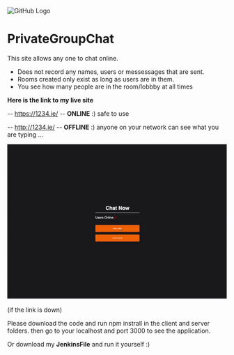 ![GitHub Logo](Group-Chat/client/public/favicon.ico)

# PrivateGroupChat
This site allows any one to chat online.
- Does not record any names, users or messessages that are sent. 
- Rooms created only exist as long as users are in them.
- You see how many people are in the room/lobbby at all times
 
**Here is the link to my live site**

-- https://1234.ie/ -- **ONLINE** :)
safe to use

-- http://1234.ie/ -- **OFFLINE** :) 
anyone on your network can see what you are typing ...

![Chat Demo](demo/howTo.gif)

(if the link is down)

Please download the code and run npm instrall in the client and server folders. 
then go to your localhost and port 3000 to see the application. 

Or download my **JenkinsFile** and run it yourself :) 
